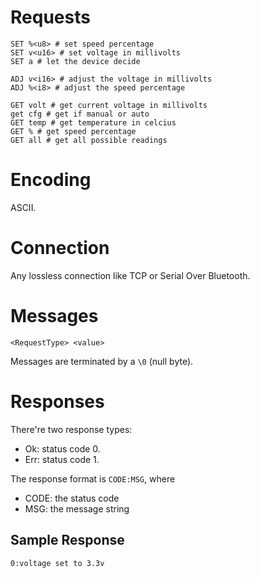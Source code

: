 # Requests

```
SET %<u8> # set speed percentage
SET v<u16> # set voltage in millivolts
SET a # let the device decide

ADJ v<i16> # adjust the voltage in millivolts
ADJ %<i8> # adjust the speed percentage

GET volt # get current voltage in millivolts
get cfg # get if manual or auto
GET temp # get temperature in celcius
GET % # get speed percentage
GET all # get all possible readings
```

# Encoding

ASCII.

# Connection

Any lossless connection like TCP or Serial Over Bluetooth.

# Messages

`<RequestType> <value>`

Messages are terminated by a `\0` (null byte).

# Responses

There're two response types:

-	Ok: status code 0.
-	Err: status code 1.

The response format is `CODE:MSG`, where
-	CODE: the status code
-	MSG: the message string

## Sample Response

`0:voltage set to 3.3v`
